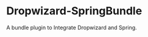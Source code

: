 Dropwizard-SpringBundle
=======================

A bundle plugin to Integrate Dropwizard and Spring.
